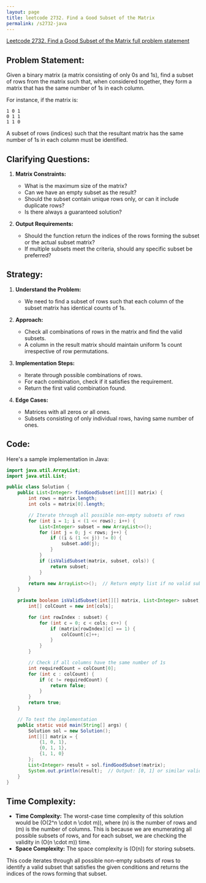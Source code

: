 ```yaml
---
layout: page
title: leetcode 2732. Find a Good Subset of the Matrix
permalink: /s2732-java
---
```

[Leetcode 2732. Find a Good Subset of the Matrix full problem statement](https://algoadvance.github.io/algoadvance/l2732)
## Problem Statement:

Given a binary matrix (a matrix consisting of only 0s and 1s), find a subset of rows from the matrix such that, when considered together, they form a matrix that has the same number of 1s in each column.

For instance, if the matrix is:
```
1 0 1
0 1 1
1 1 0
```
A subset of rows (indices) such that the resultant matrix has the same number of 1s in each column must be identified.

## Clarifying Questions:

1. **Matrix Constraints:** 
    - What is the maximum size of the matrix?
    - Can we have an empty subset as the result?
    - Should the subset contain unique rows only, or can it include duplicate rows?
    - Is there always a guaranteed solution?

2. **Output Requirements:**
    - Should the function return the indices of the rows forming the subset or the actual subset matrix?
    - If multiple subsets meet the criteria, should any specific subset be preferred?

## Strategy:

1. **Understand the Problem:**
    - We need to find a subset of rows such that each column of the subset matrix has identical counts of 1s.

2. **Approach:**
    - Check all combinations of rows in the matrix and find the valid subsets.
    - A column in the result matrix should maintain uniform 1s count irrespective of row permutations.

3. **Implementation Steps:**
    - Iterate through possible combinations of rows.
    - For each combination, check if it satisfies the requirement.
    - Return the first valid combination found.

4. **Edge Cases:**
    - Matrices with all zeros or all ones.
    - Subsets consisting of only individual rows, having same number of ones.

## Code:

Here's a sample implementation in Java:

```java
import java.util.ArrayList;
import java.util.List;

public class Solution {
    public List<Integer> findGoodSubset(int[][] matrix) {
        int rows = matrix.length;
        int cols = matrix[0].length;

        // Iterate through all possible non-empty subsets of rows
        for (int i = 1; i < (1 << rows); i++) {
            List<Integer> subset = new ArrayList<>();
            for (int j = 0; j < rows; j++) {
                if ((i & (1 << j)) != 0) {
                    subset.add(j);
                }
            }
            if (isValidSubset(matrix, subset, cols)) {
                return subset;
            }
        }
        return new ArrayList<>();  // Return empty list if no valid subset is found
    }

    private boolean isValidSubset(int[][] matrix, List<Integer> subset, int cols) {
        int[] colCount = new int[cols];

        for (int rowIndex : subset) {
            for (int c = 0; c < cols; c++) {
                if (matrix[rowIndex][c] == 1) {
                    colCount[c]++;
                }
            }
        }

        // Check if all columns have the same number of 1s
        int requiredCount = colCount[0];
        for (int c : colCount) {
            if (c != requiredCount) {
                return false;
            }
        }
        return true;
    }

    // To test the implementation
    public static void main(String[] args) {
        Solution sol = new Solution();
        int[][] matrix = {
            {1, 0, 1},
            {0, 1, 1},
            {1, 1, 0}
        };
        List<Integer> result = sol.findGoodSubset(matrix);
        System.out.println(result);  // Output: [0, 1] or similar valid subsets
    }
}
```

## Time Complexity:

- **Time Complexity:** The worst-case time complexity of this solution would be \(O(2^n \cdot n \cdot m)\), where \(n\) is the number of rows and \(m\) is the number of columns. This is because we are enumerating all possible subsets of rows, and for each subset, we are checking the validity in \(O(n \cdot m)\) time.
- **Space Complexity:** The space complexity is \(O(n)\) for storing subsets.

This code iterates through all possible non-empty subsets of rows to identify a valid subset that satisfies the given conditions and returns the indices of the rows forming that subset.